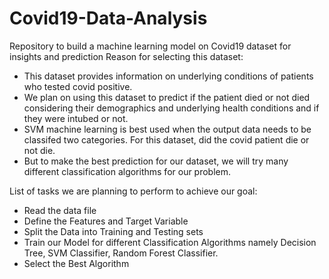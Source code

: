 # Covid19-Data-Analysis
Repository to build a machine learning model on Covid19 dataset for insights and prediction
Reason for selecting this dataset:
- This dataset provides information on underlying conditions of patients who tested covid positive.
- We plan on using this dataset to predict if the patient died or not died considering their demographics and underlying health conditions and if they were intubed or not.
- SVM machine learning is best used when the output data needs to be classifed two categories. For this dataset, did the covid patient die or not die.
- But to make the best prediction for our dataset, we will try many different classification algorithms for our problem.

List of tasks we are planning to perform to achieve our goal:
- Read the data file
- Define the Features and Target Variable
- Split the Data into Training and Testing sets
- Train our Model for different Classification Algorithms namely Decision Tree, SVM Classifier, Random Forest Classifier.
- Select the Best Algorithm
